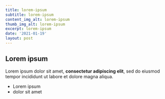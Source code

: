 ```yaml
---
title: lorem-ipsum
subtitle: lorem-ipsum
content_img_alt: lorem-ipsum
thumb_img_alt: lorem-ipsum
excerpt: lorem-ipsum
date: '2021-01-19'
layout: post
---
```

## Lorem ipsum

Lorem ipsum dolor sit amet, **consectetur adipiscing elit**, sed do eiusmod tempor incididunt ut labore et dolore magna aliqua.

- Lorem ipsum
- dolor sit amet